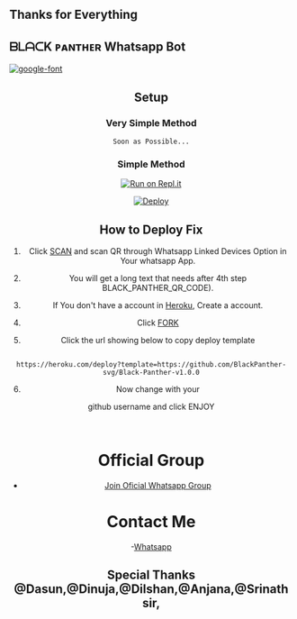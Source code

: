 ## Thanks for Everything 
## ᗷᒪᗩᑕK ᴩᴀɴᴛʜᴇʀ Whatsapp Bot

<a href="https://github.com/BlackPanther-svg/Black-Panther-v1.0.0"><img src="https://i.ibb.co/yQBM4yx/wp1869937.png" alt="google-font" border="0"></a>
<div align="center">

 ## Setup

### Very Simple Method

`Soon as Possible...`

### Simple Method

[![Run on Repl.it](https://repl.it/badge/github/quiec/whatsAlfa)](https://replit.com/@BlackPanther-sv/Black-Panther-QR)

[![Deploy](https://www.herokucdn.com/deploy/button.svg)](https://heroku.com/deploy?template=https://github.com/BlackPanther-svg/Black-Panther-v1.0.0)

## How to Deploy Fix
 1. Click [SCAN](https://replit.com/@BlackPanther-sv/Black-Panther-QR) and scan QR through Whatsapp Linked Devices Option in Your whatsapp App.

2. You will get a long text that needs after 4th step BLACK_PANTHER_QR_CODE).

3. If You don't have a account in [Heroku](https://signup.heroku.com/), Create a account.

4. Click [FORK](https://github.com/BlackPanther-svg/Black-Panther-v1.0.0/fork)

5. Click the url showing below to copy deploy template

```

https://heroku.com/deploy?template=https://github.com/BlackPanther-svg/Black-Panther-v1.0.0

``` 

6. Now change  with your

 github username and click ENJOY<br>

   <br>
 
# Official Group

- [Join Oficial Whatsapp Group](https://chat.whatsapp.com/LWOdea4zvErAHkLNuAQkoP)

# Contact Me

-[Whatsapp](https://wa.me/94741671668?text_Hi🤟)

## Special Thanks @Dasun,@Dinuja,@Dilshan,@Anjana,@Srinath sir,

